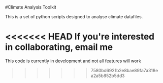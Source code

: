 #Climate Analysis Toolkit

This is a set of python scripts designed to analyse climate datafiles.

<<<<<<< HEAD
If you're interested in collaborating, email me
=======
This code is currently in development and not all features will work 
>>>>>>> 7580bd6921b2e8bae89fa7a318ea2a5b852b5dd3
